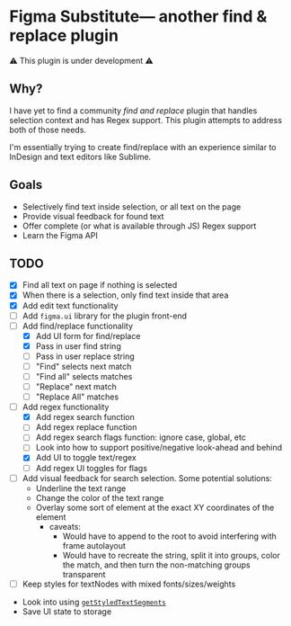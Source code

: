 # Figma Substitute— another find & replace plugin

:warning: This plugin is under development :warning:

## Why?

I have yet to find a community _find and replace_ plugin that handles selection context and has Regex support. This plugin attempts to address both of those needs.

I'm essentially trying to create find/replace with an experience similar to InDesign and text editors like Sublime.

## Goals

- Selectively find text inside selection, or all text on the page
- Provide visual feedback for found text
- Offer complete (or what is available through JS) Regex support
- Learn the Figma API

## TODO

- [x] Find all text on page if nothing is selected
- [x] When there is a selection, only find text inside that area
- [x] Add edit text functionality
- [ ] Add `figma.ui` library for the plugin front-end
- [ ] Add find/replace functionality
  - [x] Add UI form for find/replace
  - [x] Pass in user find string
  - [ ] Pass in user replace string
  - [ ] "Find" selects next match
  - [ ] "Find all" selects matches
  - [ ] "Replace" next match
  - [ ] "Replace All" matches
- [ ] Add regex functionality
  - [x] Add regex search function
  - [ ] Add regex replace function
  - [ ] Add regex search flags function: ignore case, global, etc
  - [ ] Look into how to support positive/negative look-ahead and behind
  - [x] Add UI to toggle text/regex
  - [ ] Add regex UI toggles for flags
- [ ] Add visual feedback for search selection. Some potential solutions:
  - Underline the text range
  - Change the color of the text range
  - Overlay some sort of element at the exact XY coordinates of the element
    - caveats:
      - Would have to append to the root to avoid interfering with frame autolayout
      - Would have to recreate the string, split it into groups, color the match, and then turn the non-matching groups transparent
- [ ] Keep styles for textNodes with mixed fonts/sizes/weights
- Look into using [`getStyledTextSegments`](https://www.figma.com/plugin-docs/api/properties/TextNode-getstyledtextsegments/)
- Save UI state to storage
